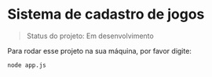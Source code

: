  <h1>Sistema de cadastro de jogos</h1>
 
 > Status do projeto: Em desenvolvimento
 
 Para rodar esse projeto na sua máquina, por favor digite:
 
 ```
 node app.js
 ```
